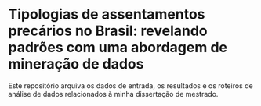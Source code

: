 # Tipologias de assentamentos precários no Brasil: revelando padrões com uma abordagem de mineração de dados

Este repositório arquiva os dados de entrada, os resultados e os roteiros de análise de dados relacionados à minha dissertação de mestrado.
